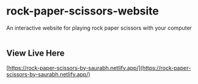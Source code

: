 # rock-paper-scissors-website
An interactive website for playing rock paper scissors with your computer
<br>
<br>
## View Live Here
[https://rock-paper-scissors-by-saurabh.netlify.app/](https://rock-paper-scissors-by-saurabh.netlify.app/)
